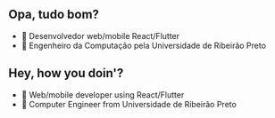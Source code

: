 ## Opa, tudo bom?
- 🔭 Desenvolvedor web/mobile React/Flutter
- 🌱 Engenheiro da Computação pela Universidade de Ribeirão Preto

## Hey, how you doin'?
- 🔭 Web/mobile developer using React/Flutter
- 🌱 Computer Engineer from Universidade de Ribeirão Preto
